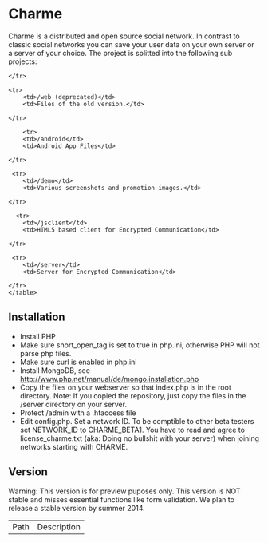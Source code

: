 ﻿# Charme


Charme is a distributed and open source social network. In contrast to classic social networks you can save your user data on your own server or a server of your choice. The project is splitted into the following sub projects:

<table>
    <tr>
        <td>Path</td>
        <td>Description</td>

    </tr>

    <tr>
        <td>/web (deprecated)</td>
        <td>Files of the old version.</td>

    </tr>

        <tr>
        <td>/android</td>
        <td>Android App Files</td>

    </tr>

     <tr>
        <td>/demo</td>
        <td>Various screenshots and promotion images.</td>

    </tr>

      <tr>
        <td>/jsclient</td>
        <td>HTML5 based client for Encrypted Communication</td>

    </tr>

     <tr>
        <td>/server</td>
        <td>Server for Encrypted Communication</td>

    </tr>
    </table>

## Installation

  * Install PHP
  * Make sure short_open_tag is set to true in php.ini, otherwise 
    PHP will not parse php files. 
  *  Make sure curl is enabled in php.ini
  * Install MongoDB, see http://www.php.net/manual/de/mongo.installation.php
  *  Copy the files on your webserver so that index.php is in the root directory. Note: If you copied the repository, just copy the files in the /server directory on your server.
  * Protect /admin with a .htaccess file
  * Edit config.php. Set a network ID. To be comptible to other beta testers set NETWORK_ID to CHARME_BETA1. You have to read and agree to license_charme.txt (aka: Doing no bullshit with your server) when joining networks starting with CHARME.

## Version

Warning: This version is for preview puposes only. This version is NOT stable and misses essential functions like form validation.
We plan to release a stable version by summer 2014.


